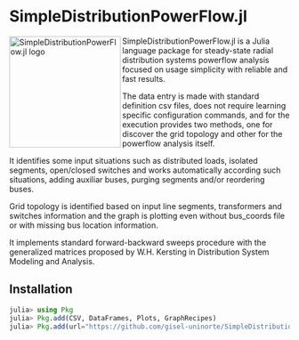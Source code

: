 # SimpleDistributionPowerFlow.jl
<img src="https://github.com/gisel-uninorte/SimpleDistributionPower.jl/blob/main/images/SimpleDistributionPowerFlow_logo.png" align="left" width="200" alt="SimpleDistributionPowerFlow.jl logo">

SimpleDistributionPowerFlow.jl is a Julia language package for steady-state radial distribution systems powerflow analysis focused on usage simplicity with reliable and fast results.

The data entry is made with standard definition csv files, does not require learning specific configuration commands, and for the execution provides two methods, one for discover the grid topology and other for the powerflow analysis itself.

It identifies some input situations such as distributed loads, isolated segments, open/closed switches and works automatically according such situations, adding auxiliar buses, purging segments and/or reordering buses.

Grid topology is identified based on input line segments, transformers and switches information and the graph is plotting even without bus_coords file or with missing bus location information.

It implements standard forward-backward sweeps procedure with the generalized matrices proposed by W.H. Kersting in Distribution System Modeling and Analysis.


## Installation
```julia
julia> using Pkg
julia> Pkg.add(CSV, DataFrames, Plots, GraphRecipes)
julia> Pkg.add(url="https://github.com/gisel-uninorte/SimpleDistributionPowerFlow.jl")
```
